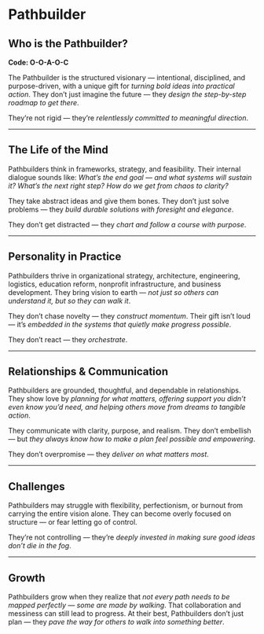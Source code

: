 # Pathbuilder
## Who is the Pathbuilder?
**Code: O-O-A-O-C**

The Pathbuilder is the structured visionary — intentional, disciplined, and purpose-driven, with a unique gift for *turning bold ideas into practical action*. They don’t just imagine the future — they *design the step-by-step roadmap to get there*.

They’re not rigid — they’re *relentlessly committed to meaningful direction*.

---

## The Life of the Mind

Pathbuilders think in frameworks, strategy, and feasibility. Their internal dialogue sounds like: *What’s the end goal — and what systems will sustain it? What’s the next right step? How do we get from chaos to clarity?*

They take abstract ideas and give them bones. They don’t just solve problems — they *build durable solutions with foresight and elegance*.

They don’t get distracted — they *chart and follow a course with purpose*.

---

## Personality in Practice

Pathbuilders thrive in organizational strategy, architecture, engineering, logistics, education reform, nonprofit infrastructure, and business development. They bring vision to earth — *not just so others can understand it, but so they can walk it*.

They don’t chase novelty — they *construct momentum*. Their gift isn’t loud — it’s *embedded in the systems that quietly make progress possible*.

They don’t react — they *orchestrate*.

---

## Relationships & Communication

Pathbuilders are grounded, thoughtful, and dependable in relationships. They show love by *planning for what matters, offering support you didn’t even know you’d need, and helping others move from dreams to tangible action*.

They communicate with clarity, purpose, and realism. They don’t embellish — but *they always know how to make a plan feel possible and empowering*.

They don’t overpromise — they *deliver on what matters most*.

---

## Challenges

Pathbuilders may struggle with flexibility, perfectionism, or burnout from carrying the entire vision alone. They can become overly focused on structure — or fear letting go of control.

They’re not controlling — they’re *deeply invested in making sure good ideas don’t die in the fog*.

---

## Growth

Pathbuilders grow when they realize that *not every path needs to be mapped perfectly — some are made by walking*. That collaboration and messiness can still lead to progress. At their best, Pathbuilders don’t just plan — they *pave the way for others to walk into something better*.

